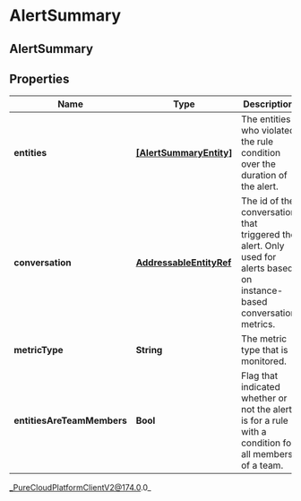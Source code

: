 # AlertSummary

## AlertSummary

## Properties

|Name | Type | Description | Notes|
|------------ | ------------- | ------------- | -------------|
| **entities** | [**[AlertSummaryEntity]**]([AlertSummaryEntity]) | The entities who violated the rule condition over the duration of the alert. | |
| **conversation** | [**AddressableEntityRef**](AddressableEntityRef) | The id of the conversation that triggered the alert.  Only used for alerts based on instance-based conversation metrics. | [optional] |
| **metricType** | **String** | The metric type that is monitored. | |
| **entitiesAreTeamMembers** | **Bool** | Flag that indicated whether or not the alert is for a rule with a condition for all members of a team. | |



_PureCloudPlatformClientV2@174.0.0_

